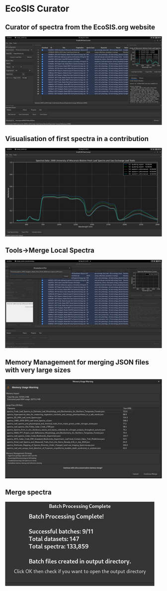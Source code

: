 # EcoSIS Curator

## Curator of spectra from the EcoSIS.org website
<img src="Screenshot from 2025-09-18 13-10-45.png" alt="Main App">

## Visualisation of first spectra in a contribution
<img src="Screenshot from 2025-09-18 10-13-19.png" alt="Spectral Graph">

## Tools->Merge Local Spectra
<img src="Screenshot from 2025-09-20 12-35-55.png" alt="Tools->Merge Local Spectra">

## Memory Management for merging JSON files with very large sizes
<img src="Screenshot from 2025-09-21 09-11-19.png" alt="Tools->Merge Local Spectra: Memory management">

## Merge spectra
<img src="Screenshot from 2025-09-24 12-24-57.png" alt="Tools->Merge Local Spectra: Memory management">
